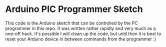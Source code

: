 Arduino PIC Programmer Sketch
=============================

This code is the Arduino sketch that can be controlled by the PC programmer in this repo. It was written rather rapidly and very much as a one-off hack. It's possible I will clean up the code, but until then it is best to reset your Arduino device in between commands from the programmer :)
